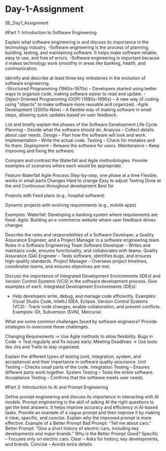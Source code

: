 # Day-1-Assignment

SE_Day1_Assignment

#Part 1: Introduction to Software Engineering

Explain what software engineering is and discuss its importance in the technology industry. 
-Software engineering is the process of planning, building, testing, and maintaining software. It helps make software reliable, easy to use, and free of errors. 
-Software engineering is important because it makes technology work smoothly in areas like banking, health, and communication.

Identify and describe at least three key milestones in the evolution of software engineering.  
-Structured Programming (1960s–1970s) – Developers started using better ways to organize code, making software easier to read and update.
-Object-Oriented Programming (OOP) (1980s–1990s) – A new way of coding using "objects" to make software more reusable and organized.
-Agile Development (2000s–Now) – A flexible way of making software in small steps, allowing quick updates based on user feedback.


List and briefly explain the phases of the Software Development Life Cycle.
Planning – Decide what the software should do.
Analysis – Collect details about user needs.
Design – Plan how the software will look and work.
Implementation – Write the actual code.
Testing – Check for mistakes and fix them.
Deployment – Release the software for users.
Maintenance – Keep improving and fixing the software.


Compare and contrast the Waterfall and Agile methodologies. Provide examples of scenarios where each would be appropriate.

Feature
Waterfall
Agile
Process
Step-by-step, one phase at a time
Flexible, works in small parts
Changes
Hard to change
Easy to adjust
Testing
Done at the end
Continuous throughout development
Best for 

Projects with fixed plans (e.g., hospital software)







Dynamic projects with evolving requirements (e.g., mobile apps)


Examples:
Waterfall: Developing a banking system where requirements are fixed.
Agile: Building an e-commerce website where user feedback drives changes


Describe the roles and responsibilities of a Software Developer, a Quality Assurance Engineer, and a Project Manager in a software engineering team.
Roles in a Software Engineering Team
Software Developer – Writes and maintains code, ensures functionality, and collaborates with teams.
Quality Assurance (QA) Engineer – Tests software, identifies bugs, and ensures high-quality standards.
Project Manager – Oversees project timelines, coordinates teams, and ensures objectives are met.


Discuss the importance of Integrated Development Environments (IDEs) and Version Control Systems (VCS) in the software development process. Give examples of each.
Integrated Development Environments (IDEs):
- Help developers write, debug, and manage code efficiently.
Examples: Visual Studio Code, IntelliJ IDEA, Eclipse.
Version Control Systems (VCS): 
-Track code changes, enable collaboration, and prevent conflicts.
Examples: Git, Subversion (SVN), Mercurial.


What are some common challenges faced by software engineers? Provide strategies to overcome these challenges.

Changing Requirements → Use Agile methods to allow flexibility.
Bugs in Code → Test regularly and fix issues early.
Meeting Deadlines → Use tools like Jira and Trello to stay organized.


Explain the different types of testing (unit, integration, system, and acceptance) and their importance in software quality assurance.
Unit Testing – Checks small parts of the code.
Integration Testing – Ensures different parts work together.
System Testing – Tests the entire software.
Acceptance Testing – Confirms that the software meets user needs.


#Part 2: Introduction to AI and Prompt Engineering

Define prompt engineering and discuss its importance in interacting with AI models.
Prompt engineering is the skill of asking AI the right questions to get the best answers. It helps improve accuracy and efficiency in AI-based tasks.
Provide an example of a vague prompt and then improve it by making it clear, specific, and concise. Explain why the improved prompt is more effective.
Example of a Better Prompt
Bad Prompt: “Tell me about cars.”
Better Prompt: “Give a short history of electric cars, including key developments and major brands.”
Why is the Better Prompt Good?
Specific – Focuses only on electric cars.
Clear – Asks for history, key developments, and brands.
Concise – Avoids extra details.




